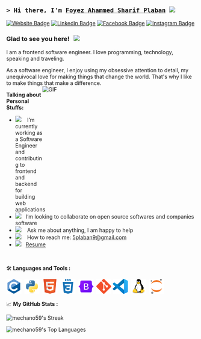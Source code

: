 ### <samp>&gt; Hi there, I'm <a href="#" target="_blank">Foyez Ahammed Sharif Plaban</a> <img src="https://media.giphy.com/media/hvRJCLFzcasrR4ia7z/giphy.gif" width="25"> </samp>

[![Website Badge](https://img.shields.io/badge/website-000000?style=for-the-badge&logo=About.me&logoColor=white)](https://5plaban9.com/)
[![Linkedin Badge](https://img.shields.io/badge/LinkedIn-0077B5?style=for-the-badge&logo=linkedin&logoColor=white)](https://bd.linkedin.com/in/5plaban9)
[![Facebook Badge](https://img.shields.io/badge/Facebook-1877F2?style=for-the-badge&logo=facebook&logoColor=white)](https://www.facebook.com/5plaban9/)
[![Instagram Badge](https://img.shields.io/badge/Instagram-E4405F?style=for-the-badge&logo=instagram&logoColor=white)](https://www.instagram.com/5plaban9/)


### Glad to see you here! &nbsp; ![](https://visitor-badge.glitch.me/badge?page_id=mechano59.mechano59)

I am a frontend software engineer. I love programming, technology, speaking and traveling.

As a software engineer, I enjoy using my obsessive attention to detail, my unequivocal love for making things that change the world. That's why I like to make things that make a difference.
<img align="right" alt="GIF" src="https://github.com/mechano59/mechano59/blob/main/assets/coding.gif?raw=true" width="408" height="318" />



**Talking about Personal Stuffs:**

- <img src="https://github.com/mechano59/mechano59/blob/main/assets/developer.gif?raw=true" width="21" /> &nbsp;&nbsp; I’m currently working as a Software Engineer and contributing to frontend and backend for building web applications
- <img src="https://github.com/mechano59/mechano59/blob/main/assets/laptop.gif?raw=true" width="21" /> &nbsp;&nbsp;I’m looking to collaborate on open source softwares and companies software
- <img src="https://github.com/mechano59/mechano59/blob/main/assets/message.gif?raw=true" width="21" /> &nbsp;&nbsp; Ask me about anything, I am happy to help
- <img src="https://github.com/mechano59/mechano59/blob/main/assets/letterbox.gif?raw=true" width="21" /> &nbsp;&nbsp; How to reach me: 5plaban9@gmail.com
- <img src="https://github.com/mechano59/mechano59/blob/main/assets/doc.gif?raw=true" width="21" />&nbsp;&nbsp; [Resume](https://5plaban9.com/public/assets/files/Foyez_Ahammed_Sharif_Plaban.pdf)

</br>

🛠️ **Languages and Tools :**

<div>
  <img src="https://github.com/devicons/devicon/blob/master/icons/c/c-original.svg" title="C" alt="C" width="40" height="40"/>&nbsp;
  <img src="https://github.com/devicons/devicon/blob/master/icons/python/python-original.svg" title="Python" alt="Python" width="40" height="40"/>&nbsp;
  <img src="https://github.com/devicons/devicon/blob/master/icons/html5/html5-original.svg" title="HTML5" alt="HTML" width="40" height="40"/>&nbsp;
  <img src="https://github.com/devicons/devicon/blob/master/icons/css3/css3-plain-wordmark.svg"  title="CSS3" alt="CSS" width="40" height="40"/>&nbsp;
  <img src="https://github.com/devicons/devicon/blob/master/icons/bootstrap/bootstrap-original.svg" title="Bootstrap" alt="Bootstrap" width="40" height="40"/>&nbsp;
  <img src="https://github.com/devicons/devicon/blob/master/icons/git/git-original.svg" title="Git" alt="Git" width="40" height="40"/>
  <img src="https://github.com/devicons/devicon/blob/master/icons/vscode/vscode-original.svg" title="VS-Code" alt="vscode" width="40" height="40"/>&nbsp;
  <img src="https://github.com/devicons/devicon/blob/master/icons/linux/linux-original.svg" title="Linux" alt="Linux" width="40" height="40"/>&nbsp;
  <img src="https://github.com/devicons/devicon/blob/master/icons/jupyter/jupyter-original.svg" title="Jupyter" alt="Jupyter" width="40" height="40"/>&nbsp;
</div>

📈 **My GitHub Stats :**

![mechano59's Streak](https://github-readme-streak-stats.herokuapp.com/?user=mechano59&theme=dark&hide_border=true)

<p>

  ![mechano59's Top Languages](https://github-readme-stats.vercel.app/api/top-langs/?username=mechano59&theme=dark&show_icons=true&hide_border=true&layout=compact&count_private=true)
  
</p>

